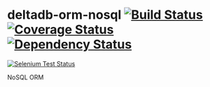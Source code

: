 deltadb-orm-nosql [![Build Status](https://travis-ci.org/delta-db/deltadb-orm-nosql.svg)](https://travis-ci.org/delta-db/deltadb-orm-nosql) [![Coverage Status](https://coveralls.io/repos/delta-db/deltadb-orm-nosql/badge.svg?branch=master&service=github)](https://coveralls.io/github/delta-db/deltadb-orm-nosql?branch=master) [![Dependency Status](https://david-dm.org/delta-db/deltadb-orm-nosql.svg)](https://david-dm.org/delta-db/deltadb-orm-nosql)
===
[![Selenium Test Status](https://saucelabs.com/browser-matrix/deltadb-orm-nosql-u.svg)](https://saucelabs.com/u/deltadb-orm-nosql-u)

NoSQL ORM
